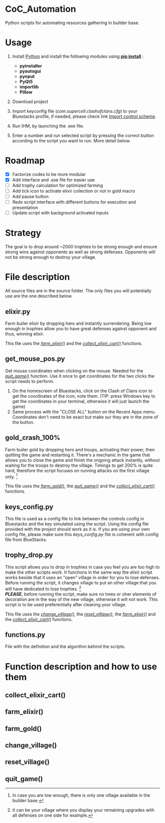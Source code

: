 # CoC_Automation
Python scripts for automating resources gathering in builder base.

# Usage
1. Install [Python](https://www.python.org/downloads/) and install the following modules using [**pip install**](https://pypi.org/project/pip/) :
    - **pyinstaller**
    - **pyautogui**
    - **pynput**
    - **PyQt5**
    - **importlib**
    - **Pillow**

2. Download project
4. Import keyconfig file (*com.supercell.clashofclans.cfg*) to your Bluestacks profile, if needed, please check link [Import control scheme](https://support.bluestacks.com/hc/en-us/articles/360056129291-How-to-import-your-game-controls-from-BlueStacks-4-and-use-them-in-BlueStacks-5#:~:text=After%20the%20game%20launches%2C%20open,on%20the%20%22Import%22%20icon.). 
5. Run IHM, by launching the .exe file.
6. Enter a number and run selected script by pressing the correct button according to the script you want to run. More detail below.

# Roadmap
- [x] Factorize codes to be more modular
- [x] Add interface and .exe file for easier use
- [ ] Add trophy calculation for optimized farming
- [ ] Add tick icon to activate elixir collection or not in gold macro
- [ ] Add pause button
- [ ] Redo script interface with different buttons for execution and presentation
- [ ] Update script with background activated inputs

# Strategy

The goal is to drop around ~2000 trophies to be strong enough and ensure strong wins against opponents as well as strong defenses. Opponents will not be strong enough to destroy your village.

# File description

All source files are in the source folder.
The only files you will potentially use are the one described below.

## elixir.py

Farm builer elixir by dropping hero and instantly surrendering.
Being low enough in trophies allow you to have great defenses against opponent and thus, winning elixir.  

This file uses the [*farm_elixir()*](README.md#farm_elixir) and the [*collect_elixir_cart()*](README.md#collect_elixir_cart) functions.

## get_mouse_pos.py

Get mouse coordinates when clicking on the mouse. Needed for the [*quit_game()*](README.md#quit_game) function.
Use it once to get coordinates for the two clicks the script needs to perform.
1. On the homescreen of Bluestacks, click on the Clash of Clans icon to get the coordinates of the icon, note them. (TIP: press Windows key to get the coordinates in your terminal, otherwise it will just launch the game)
2. Same process with the "CLOSE ALL" button on the Recent Apps menu.
Coordinates don't need to be exact but make sur they are in the zone of the button. 

## gold_crash_100%

Farm builer gold by dropping hero and troups, activating their power, then quitting the game and restarting it.
There's a mechanic in the game that allows you to close the game and finish the ongoing attack instantly, without waiting for the troops to destroy the village.
Timings to get 200% is quite hard, therefore the script focuses on running attacks on the first village only. [^1]  

This file uses the [*farm_gold()*](README.md#farm_gold), the [*quit_game()*](README.md#quit_game) and the [*collect_elixir_cart()*](README.md#collect_elixir_cart) functions.

[^1]: In case you are low enough, there is only one village available in the builder base.

## keys_config.py

This file is used as a config file to link between the controls config in Bluestacks and the key simulated using the script. Using the config file provided with the project should work as it is.
If you are using your own config file, please make sure this *keys_config.py* file is coherent with config file from BlueStacks.

## trophy_drop.py

This script allows you to drop in trophies in case you feel you are too high to make the other scripts work. It functions in the same way the elixir script works beside that it uses an "open" village in order for you to lose defenses. 
Before running the script, it changes village to put an other village that you will have dedicated to lose trophies. [^2]  
***PLEASE***, before running the script, make sure no trees or oher elements of decoration are in the way of the new village, otherwise it will not work. This script is to be used preferentially after cleaning your village.  

This file uses the [*change_village()*](README.md#change_village), the [*reset_village()*](README.md#reset_village), the [*farm_elixir()*](README.md#farm_elixir) and the [*collect_elixir_cart()*](README.md#collect_elixir_cart) functions.

[^2]: It can be your village where you display your remaining upgrades with all defenses on one side for example.

## functions.py

File with the definition and the algorithm behind the scripts.

# Function description and how to use them

## collect_elixir_cart()

## farm_elixir()

## farm_gold()

## change_village()

## reset_village()

## quit_game()
